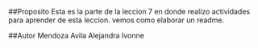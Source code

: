 ##Proposito
Esta es la parte de la leccion 7 en donde realizo actividades para aprender de esta leccion.
vemos como elaborar un readme.

##Autor
Mendoza Avila Alejandra Ivonne
